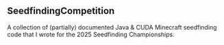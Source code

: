 ## SeedfindingCompetition
A collection of (partially) documented Java & CUDA Minecraft seedfinding code that I wrote for the 2025 Seedfinding Championships.
